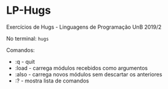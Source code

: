 # LP-Hugs
Exercícios de Hugs - Linguagens de Programação UnB 2019/2

No terminal: `hugs`

Comandos:
* :q - quit
* :load - carrega módulos recebidos como argumentos
* :also - carrega novos módulos sem descartar os anteriores
* :? - mostra lista de comandos

